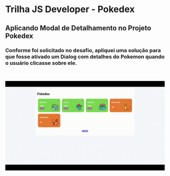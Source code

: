 # Trilha JS Developer - Pokedex

## Aplicando Modal de Detalhamento no Projeto Pokedex

### Conforme foi solicitado no desafio, apliquei uma solução para que fosse ativado um Dialog com detalhes do Pokemon quando o usuário clicasse sobre ele.

&nbsp;
&nbsp;

<img src="./assets/img/demonstracao.gif">